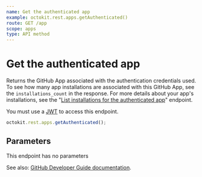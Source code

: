 ```yaml
---
name: Get the authenticated app
example: octokit.rest.apps.getAuthenticated()
route: GET /app
scope: apps
type: API method
---
```


# Get the authenticated app

Returns the GitHub App associated with the authentication credentials used. To see how many app installations are associated with this GitHub App, see the `installations_count` in the response. For more details about your app's installations, see the "[List installations for the authenticated app](https://docs.github.com/rest/reference/apps#list-installations-for-the-authenticated-app)" endpoint.

You must use a [JWT](https://docs.github.com/apps/building-github-apps/authenticating-with-github-apps/#authenticating-as-a-github-app) to access this endpoint.

```js
octokit.rest.apps.getAuthenticated();
```

## Parameters

This endpoint has no parameters

See also: [GitHub Developer Guide documentation](https://docs.github.com/rest/reference/apps#get-the-authenticated-app).
